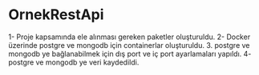 # OrnekRestApi
1- Proje kapsamında ele alınması gereken paketler oluşturuldu.
2- Docker üzerinde postgre ve mongodb için containerlar oluşturuldu.
3. postgre ve mongodb ye bağlanabilmek için dış port ve iç port ayarlamaları yapıldı.
4- postgre ve mongodb ye veri kaydedildi.

